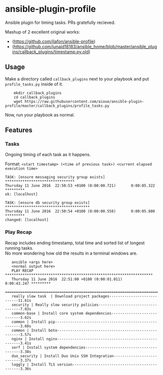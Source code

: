 # ansible-plugin-profile
Ansible plugin for timing tasks. PRs gratefully recieved.

Mashup of 2 excellent original works:
- (https://github.com/jlafon/ansible-profile)
- (https://github.com/junaid18183/ansible_home/blob/master/ansible_plugins/callback_plugins/timestamp.py.old)

## Usage

Make a directory called `callback_plugins` next to your playbook and put `profile_tasks.py` inside of it.

```shell
    mkdir callback_plugins
    cd callback_plugins
    wget https://raw.githubusercontent.com/aioue/ansible-plugin-profile/master/callback_plugins/profile_tasks.py
```

Now, run your playbook as normal.

## Features

### Tasks

Ongoing timing of each task as it happens.

Format:
`<start timestamp> (<time of previous task>) <current elapsed execution time>`

```shell
TASK: [ensure messaging security group exists] ********************************
Thursday 11 June 2016  22:50:53 +0100 (0:00:00.721)       0:00:05.322 *********
ok: [localhost]

TASK: [ensure db security group exists] ***************************************
Thursday 11 June 2016  22:50:54 +0100 (0:00:00.558)       0:00:05.880 *********
changed: [localhost]
```

### Play Recap

Recap includes ending timestamp, total time and sorted list of longest running tasks.  
No more wondering how old the results in a terminal windows are.

```shell
   ansible <args here>
   <normal output here>
   PLAY RECAP ******************************************************************** 
   Thursday 11 June 2016  22:51:00 +0100 (0:00:01.011)       0:00:43.247 *********
   ===============================================================================
   really slow task  | Download project packages----------------------------11.61s
   security | Really slow security policies----------------------------------7.03s
   common-base | Install core system dependencies----------------------------3.62s
   common | Install pip------------------------------------------------------3.60s
   common | Install boto-----------------------------------------------------3.57s
   nginx | Install nginx-----------------------------------------------------3.41s
   serf | Install system dependencies----------------------------------------3.38s
   duo_security | Install Duo Unix SSH Integration---------------------------3.37s
   loggly | Install TLS version----------------------------------------------3.36s
```
